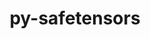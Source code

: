 ---
title: "py-safetensors"
layout: cache
categories: [package, develop]
meta: {"compilers": ["apple-clang@16.0.0", "gcc@13.2.0"], "num_specs": 123, "num_specs_by_stack": {"ml-darwin-aarch64-mps": 39, "ml-linux-aarch64-cpu": 42, "ml-linux-aarch64-cuda": 45, "ml-linux-x86_64-cpu": 38, "ml-linux-x86_64-cuda": 39, "ml-linux-x86_64-rocm": 13, "root": 123}, "oss": ["sequoia", "ubuntu24.04"], "platforms": ["darwin", "linux"], "stacks": ["ml-darwin-aarch64-mps", "ml-linux-aarch64-cpu", "ml-linux-aarch64-cuda", "ml-linux-x86_64-cpu", "ml-linux-x86_64-cuda", "ml-linux-x86_64-rocm", "root"], "targets": ["aarch64", "x86_64_v3"], "versions": ["0.4.5"]}
spec_details: [{"compiler": "apple-clang@16.0.0", "hash": "2ntcihtj7mfn3lchbxj6wgeh5k43bnew", "os": "sequoia", "platform": "darwin", "size": "-", "stacks": ["ml-darwin-aarch64-mps", "root"], "target": "aarch64", "variants": ["build_system=python_pip"], "versions": ["0.4.5"]}, {"compiler": "gcc@13.2.0", "hash": "2yygqacm57akru7ayjftzaatl75icgwz", "os": "ubuntu24.04", "platform": "linux", "size": "-", "stacks": ["ml-linux-aarch64-cpu", "ml-linux-aarch64-cuda", "root"], "target": "aarch64", "variants": ["build_system=python_pip"], "versions": ["0.4.5"]}, {"compiler": "apple-clang@16.0.0", "hash": "355qta2ppvgrwvmsz2ubhwgo7jjo4kgi", "os": "sequoia", "platform": "darwin", "size": "-", "stacks": ["ml-darwin-aarch64-mps", "root"], "target": "aarch64", "variants": ["build_system=python_pip"], "versions": ["0.4.5"]}, {"compiler": "gcc@13.2.0", "hash": "3golvhotwohbs7bu6xhky4okpdanja2c", "os": "ubuntu24.04", "platform": "linux", "size": "-", "stacks": ["ml-linux-x86_64-cpu", "ml-linux-x86_64-cuda", "root"], "target": "x86_64_v3", "variants": ["build_system=python_pip"], "versions": ["0.4.5"]}, {"compiler": "gcc@13.2.0", "hash": "3ufqqxiwqjkbdissshmyruzrv6gnfl6e", "os": "ubuntu24.04", "platform": "linux", "size": "-", "stacks": ["ml-linux-aarch64-cpu", "ml-linux-aarch64-cuda", "root"], "target": "aarch64", "variants": ["build_system=python_pip"], "versions": ["0.4.5"]}, {"compiler": "gcc@13.2.0", "hash": "3xcxq2hiyuvbe47552f27bmx3wmjtfir", "os": "ubuntu24.04", "platform": "linux", "size": "-", "stacks": ["ml-linux-x86_64-cpu", "ml-linux-x86_64-cuda", "root"], "target": "x86_64_v3", "variants": ["build_system=python_pip"], "versions": ["0.4.5"]}, {"compiler": "gcc@13.2.0", "hash": "452cp2zq73cq5tjwxeikvhnzdfykyitg", "os": "ubuntu24.04", "platform": "linux", "size": "-", "stacks": ["ml-linux-x86_64-cpu", "ml-linux-x86_64-cuda", "ml-linux-x86_64-rocm", "root"], "target": "x86_64_v3", "variants": ["build_system=python_pip"], "versions": ["0.4.5"]}, {"compiler": "gcc@13.2.0", "hash": "4b2o2livyso4v66xt3xi6bng4g7pkjuf", "os": "ubuntu24.04", "platform": "linux", "size": "-", "stacks": ["ml-linux-x86_64-cpu", "ml-linux-x86_64-cuda", "root"], "target": "x86_64_v3", "variants": ["build_system=python_pip"], "versions": ["0.4.5"]}, {"compiler": "gcc@13.2.0", "hash": "4e7bj3osccommcz5ovk5b7qqwbeo46h6", "os": "ubuntu24.04", "platform": "linux", "size": "-", "stacks": ["ml-linux-aarch64-cpu", "ml-linux-aarch64-cuda", "root"], "target": "aarch64", "variants": ["build_system=python_pip"], "versions": ["0.4.5"]}, {"compiler": "gcc@13.2.0", "hash": "4eijwf4a2waixhxpsyad3wree5qzlyrv", "os": "ubuntu24.04", "platform": "linux", "size": "-", "stacks": ["ml-linux-aarch64-cpu", "ml-linux-aarch64-cuda", "root"], "target": "aarch64", "variants": ["build_system=python_pip"], "versions": ["0.4.5"]}, {"compiler": "apple-clang@16.0.0", "hash": "4o2inyujufvufbdqdj6oqax3eviebvnb", "os": "sequoia", "platform": "darwin", "size": "-", "stacks": ["ml-darwin-aarch64-mps", "root"], "target": "aarch64", "variants": ["build_system=python_pip"], "versions": ["0.4.5"]}, {"compiler": "apple-clang@16.0.0", "hash": "4piszwxl2gnkf2by53ykfjzjdvxugqui", "os": "sequoia", "platform": "darwin", "size": "-", "stacks": ["ml-darwin-aarch64-mps", "root"], "target": "aarch64", "variants": ["build_system=python_pip"], "versions": ["0.4.5"]}, {"compiler": "gcc@13.2.0", "hash": "4vau7544xl5jwo35etqez5nmwkhyvnsr", "os": "ubuntu24.04", "platform": "linux", "size": "-", "stacks": ["ml-linux-aarch64-cpu", "ml-linux-aarch64-cuda", "root"], "target": "aarch64", "variants": ["build_system=python_pip"], "versions": ["0.4.5"]}, {"compiler": "gcc@13.2.0", "hash": "5hbe6lgkdlvtz55o5ayhcehl44lqlujp", "os": "ubuntu24.04", "platform": "linux", "size": "-", "stacks": ["ml-linux-x86_64-cpu", "ml-linux-x86_64-cuda", "root"], "target": "x86_64_v3", "variants": ["build_system=python_pip"], "versions": ["0.4.5"]}, {"compiler": "gcc@13.2.0", "hash": "5tstpla3nnvm6mfx7ywb2ewujpdj2qcn", "os": "ubuntu24.04", "platform": "linux", "size": "-", "stacks": ["ml-linux-x86_64-cpu", "ml-linux-x86_64-cuda", "ml-linux-x86_64-rocm", "root"], "target": "x86_64_v3", "variants": ["build_system=python_pip"], "versions": ["0.4.5"]}, {"compiler": "gcc@13.2.0", "hash": "5vx3bocybdhg2kvhowg243rb5f3upxgr", "os": "ubuntu24.04", "platform": "linux", "size": "-", "stacks": ["ml-linux-aarch64-cpu", "ml-linux-aarch64-cuda", "root"], "target": "aarch64", "variants": ["build_system=python_pip"], "versions": ["0.4.5"]}, {"compiler": "gcc@13.2.0", "hash": "6rzbxidz7u6w7qot5i2l5o44c5mbaamd", "os": "ubuntu24.04", "platform": "linux", "size": "-", "stacks": ["ml-linux-aarch64-cpu", "ml-linux-aarch64-cuda", "root"], "target": "aarch64", "variants": ["build_system=python_pip"], "versions": ["0.4.5"]}, {"compiler": "gcc@13.2.0", "hash": "6vlh5ornbl5vuaqqucuciftadgl24kgs", "os": "ubuntu24.04", "platform": "linux", "size": "-", "stacks": ["ml-linux-x86_64-cpu", "ml-linux-x86_64-cuda", "ml-linux-x86_64-rocm", "root"], "target": "x86_64_v3", "variants": ["build_system=python_pip"], "versions": ["0.4.5"]}, {"compiler": "gcc@13.2.0", "hash": "6wkxrahfkfphgttq3in7yjporaira4ro", "os": "ubuntu24.04", "platform": "linux", "size": "-", "stacks": ["ml-linux-x86_64-cpu", "ml-linux-x86_64-cuda", "root"], "target": "x86_64_v3", "variants": ["build_system=python_pip"], "versions": ["0.4.5"]}, {"compiler": "gcc@13.2.0", "hash": "7jjhiqdeca6hpdmtwecp3uokzltoy3tt", "os": "ubuntu24.04", "platform": "linux", "size": "-", "stacks": ["ml-linux-x86_64-cpu", "ml-linux-x86_64-cuda", "ml-linux-x86_64-rocm", "root"], "target": "x86_64_v3", "variants": ["build_system=python_pip"], "versions": ["0.4.5"]}, {"compiler": "apple-clang@16.0.0", "hash": "7lgzjan22dvqc44rosdwrtmen5rpw3rk", "os": "sequoia", "platform": "darwin", "size": "-", "stacks": ["ml-darwin-aarch64-mps", "root"], "target": "aarch64", "variants": ["build_system=python_pip"], "versions": ["0.4.5"]}, {"compiler": "gcc@13.2.0", "hash": "aodkyafwbpjse5tkxw6vmvqseycobcol", "os": "ubuntu24.04", "platform": "linux", "size": "-", "stacks": ["ml-linux-x86_64-cpu", "ml-linux-x86_64-cuda", "root"], "target": "x86_64_v3", "variants": ["build_system=python_pip"], "versions": ["0.4.5"]}, {"compiler": "apple-clang@16.0.0", "hash": "aupubro3uqxlwipstqbvsxlvujcvrnwj", "os": "sequoia", "platform": "darwin", "size": "-", "stacks": ["ml-darwin-aarch64-mps", "root"], "target": "aarch64", "variants": ["build_system=python_pip"], "versions": ["0.4.5"]}, {"compiler": "gcc@13.2.0", "hash": "auzaikv74e46phio7elw7zg2elba3iwy", "os": "ubuntu24.04", "platform": "linux", "size": "-", "stacks": ["ml-linux-x86_64-cpu", "ml-linux-x86_64-cuda", "root"], "target": "x86_64_v3", "variants": ["build_system=python_pip"], "versions": ["0.4.5"]}, {"compiler": "gcc@13.2.0", "hash": "bgae6nxctt6gnhbciii4fqxwqsy6ewgq", "os": "ubuntu24.04", "platform": "linux", "size": "-", "stacks": ["ml-linux-aarch64-cpu", "ml-linux-aarch64-cuda", "root"], "target": "aarch64", "variants": ["build_system=python_pip"], "versions": ["0.4.5"]}, {"compiler": "apple-clang@16.0.0", "hash": "byo6bzamew5r5vbewsiqhpqtmt3you5z", "os": "sequoia", "platform": "darwin", "size": "-", "stacks": ["ml-darwin-aarch64-mps", "root"], "target": "aarch64", "variants": ["build_system=python_pip"], "versions": ["0.4.5"]}, {"compiler": "apple-clang@16.0.0", "hash": "c2id3pjvxv3n7ea7lry7arx7vf3qyzwg", "os": "sequoia", "platform": "darwin", "size": "-", "stacks": ["ml-darwin-aarch64-mps", "root"], "target": "aarch64", "variants": ["build_system=python_pip"], "versions": ["0.4.5"]}, {"compiler": "apple-clang@16.0.0", "hash": "costc5bbsv7oj7gh6w5ybti2snx4l4gt", "os": "sequoia", "platform": "darwin", "size": "-", "stacks": ["ml-darwin-aarch64-mps", "root"], "target": "aarch64", "variants": ["build_system=python_pip"], "versions": ["0.4.5"]}, {"compiler": "apple-clang@16.0.0", "hash": "ctcdn3snfqorfl37vaf34ydmyuqfzgot", "os": "sequoia", "platform": "darwin", "size": "-", "stacks": ["ml-darwin-aarch64-mps", "root"], "target": "aarch64", "variants": ["build_system=python_pip"], "versions": ["0.4.5"]}, {"compiler": "gcc@13.2.0", "hash": "cyxkkh5ukgqmm33mpynvadpgnmjfiw6v", "os": "ubuntu24.04", "platform": "linux", "size": "-", "stacks": ["ml-linux-aarch64-cpu", "ml-linux-aarch64-cuda", "root"], "target": "aarch64", "variants": ["build_system=python_pip"], "versions": ["0.4.5"]}, {"compiler": "gcc@13.2.0", "hash": "d5suqm6mzmf3ij62chcrlok4gfldj2t5", "os": "ubuntu24.04", "platform": "linux", "size": "-", "stacks": ["ml-linux-aarch64-cpu", "ml-linux-aarch64-cuda", "root"], "target": "aarch64", "variants": ["build_system=python_pip"], "versions": ["0.4.5"]}, {"compiler": "gcc@13.2.0", "hash": "dpcltmd52f3xd7474zeqwac2sbkcpra5", "os": "ubuntu24.04", "platform": "linux", "size": "-", "stacks": ["ml-linux-aarch64-cuda", "root"], "target": "aarch64", "variants": ["build_system=python_pip"], "versions": ["0.4.5"]}, {"compiler": "apple-clang@16.0.0", "hash": "dshlc5fqnclppym2u6hpeupvqmskaajb", "os": "sequoia", "platform": "darwin", "size": "-", "stacks": ["ml-darwin-aarch64-mps", "root"], "target": "aarch64", "variants": ["build_system=python_pip"], "versions": ["0.4.5"]}, {"compiler": "apple-clang@16.0.0", "hash": "e7yd3k3luqir7ysxyxuery2wmel2rn2p", "os": "sequoia", "platform": "darwin", "size": "-", "stacks": ["ml-darwin-aarch64-mps", "root"], "target": "aarch64", "variants": ["build_system=python_pip"], "versions": ["0.4.5"]}, {"compiler": "apple-clang@16.0.0", "hash": "ef4zi6ansjim3edudgsrtdegwgiagspv", "os": "sequoia", "platform": "darwin", "size": "-", "stacks": ["ml-darwin-aarch64-mps", "root"], "target": "aarch64", "variants": ["build_system=python_pip"], "versions": ["0.4.5"]}, {"compiler": "gcc@13.2.0", "hash": "etplopduht2jn2hlcngcyb7c7fol5qqe", "os": "ubuntu24.04", "platform": "linux", "size": "-", "stacks": ["ml-linux-aarch64-cpu", "ml-linux-aarch64-cuda", "root"], "target": "aarch64", "variants": ["build_system=python_pip"], "versions": ["0.4.5"]}, {"compiler": "apple-clang@16.0.0", "hash": "eu3bcc7f7m3xyapombbomsz5r5lux4vq", "os": "sequoia", "platform": "darwin", "size": "-", "stacks": ["ml-darwin-aarch64-mps", "root"], "target": "aarch64", "variants": ["build_system=python_pip"], "versions": ["0.4.5"]}, {"compiler": "gcc@13.2.0", "hash": "f2vxknsgu3s6vgccmrlx64d5v5mwonta", "os": "ubuntu24.04", "platform": "linux", "size": "-", "stacks": ["ml-linux-aarch64-cpu", "ml-linux-aarch64-cuda", "root"], "target": "aarch64", "variants": ["build_system=python_pip"], "versions": ["0.4.5"]}, {"compiler": "apple-clang@16.0.0", "hash": "f6amjv37qmtlbswbpt4kk5bmfww6dpev", "os": "sequoia", "platform": "darwin", "size": "-", "stacks": ["ml-darwin-aarch64-mps", "root"], "target": "aarch64", "variants": ["build_system=python_pip"], "versions": ["0.4.5"]}, {"compiler": "gcc@13.2.0", "hash": "fcnzk3w6bmrhqs2c4kca3oulwfyyxasj", "os": "ubuntu24.04", "platform": "linux", "size": "-", "stacks": ["ml-linux-x86_64-cpu", "ml-linux-x86_64-cuda", "root"], "target": "x86_64_v3", "variants": ["build_system=python_pip"], "versions": ["0.4.5"]}, {"compiler": "apple-clang@16.0.0", "hash": "fgb4t4qh3pizrv72ygqdtowc7jpovndv", "os": "sequoia", "platform": "darwin", "size": "-", "stacks": ["ml-darwin-aarch64-mps", "root"], "target": "aarch64", "variants": ["build_system=python_pip"], "versions": ["0.4.5"]}, {"compiler": "gcc@13.2.0", "hash": "fgraejknmc2jecxqxi24tlwyntjg33fv", "os": "ubuntu24.04", "platform": "linux", "size": "-", "stacks": ["ml-linux-x86_64-cpu", "ml-linux-x86_64-cuda", "ml-linux-x86_64-rocm", "root"], "target": "x86_64_v3", "variants": ["build_system=python_pip"], "versions": ["0.4.5"]}, {"compiler": "gcc@13.2.0", "hash": "fu3u3phyxctptsfgrqwqonin7tg77uma", "os": "ubuntu24.04", "platform": "linux", "size": "-", "stacks": ["ml-linux-aarch64-cpu", "ml-linux-aarch64-cuda", "root"], "target": "aarch64", "variants": ["build_system=python_pip"], "versions": ["0.4.5"]}, {"compiler": "gcc@13.2.0", "hash": "g5ntdrh3cq6pq4a4rydalc5xrsocml3z", "os": "ubuntu24.04", "platform": "linux", "size": "-", "stacks": ["ml-linux-aarch64-cpu", "ml-linux-aarch64-cuda", "root"], "target": "aarch64", "variants": ["build_system=python_pip"], "versions": ["0.4.5"]}, {"compiler": "apple-clang@16.0.0", "hash": "gceh3qktqsqc7adlupsya5kcfkcywsqn", "os": "sequoia", "platform": "darwin", "size": "-", "stacks": ["ml-darwin-aarch64-mps", "root"], "target": "aarch64", "variants": ["build_system=python_pip"], "versions": ["0.4.5"]}, {"compiler": "gcc@13.2.0", "hash": "gpemx5giuzxt2t4wtd4257k7s5o6trib", "os": "ubuntu24.04", "platform": "linux", "size": "-", "stacks": ["ml-linux-aarch64-cpu", "ml-linux-aarch64-cuda", "root"], "target": "aarch64", "variants": ["build_system=python_pip"], "versions": ["0.4.5"]}, {"compiler": "gcc@13.2.0", "hash": "gsqhmk7nw4oflyr2djgzzqzgqhewlsoo", "os": "ubuntu24.04", "platform": "linux", "size": "-", "stacks": ["ml-linux-x86_64-cpu", "ml-linux-x86_64-cuda", "ml-linux-x86_64-rocm", "root"], "target": "x86_64_v3", "variants": ["build_system=python_pip"], "versions": ["0.4.5"]}, {"compiler": "gcc@13.2.0", "hash": "gtfmwkwc4nvmoorlrlnj7np5xpg735xk", "os": "ubuntu24.04", "platform": "linux", "size": "-", "stacks": ["ml-linux-aarch64-cpu", "ml-linux-aarch64-cuda", "root"], "target": "aarch64", "variants": ["build_system=python_pip"], "versions": ["0.4.5"]}, {"compiler": "gcc@13.2.0", "hash": "h7b6f5aniphwfzuia7iyzjm4u7thenmy", "os": "ubuntu24.04", "platform": "linux", "size": "-", "stacks": ["ml-linux-aarch64-cpu", "ml-linux-aarch64-cuda", "root"], "target": "aarch64", "variants": ["build_system=python_pip"], "versions": ["0.4.5"]}, {"compiler": "gcc@13.2.0", "hash": "hfbx42a7fdfoz4jlw6j73elemeg6t5zf", "os": "ubuntu24.04", "platform": "linux", "size": "-", "stacks": ["ml-linux-x86_64-cpu", "ml-linux-x86_64-cuda", "root"], "target": "x86_64_v3", "variants": ["build_system=python_pip"], "versions": ["0.4.5"]}, {"compiler": "gcc@13.2.0", "hash": "hq2pkwvfushcclqqdqd7mmf6lx7uqfjj", "os": "ubuntu24.04", "platform": "linux", "size": "-", "stacks": ["ml-linux-aarch64-cpu", "ml-linux-aarch64-cuda", "root"], "target": "aarch64", "variants": ["build_system=python_pip"], "versions": ["0.4.5"]}, {"compiler": "gcc@13.2.0", "hash": "iaczfscc76r6qbejvfu2wze54yk7at6t", "os": "ubuntu24.04", "platform": "linux", "size": "-", "stacks": ["ml-linux-aarch64-cpu", "ml-linux-aarch64-cuda", "root"], "target": "aarch64", "variants": ["build_system=python_pip"], "versions": ["0.4.5"]}, {"compiler": "gcc@13.2.0", "hash": "ij56nwrzgad5dglgcqvpmt7gapxlhrmj", "os": "ubuntu24.04", "platform": "linux", "size": "-", "stacks": ["ml-linux-aarch64-cpu", "ml-linux-aarch64-cuda", "root"], "target": "aarch64", "variants": ["build_system=python_pip"], "versions": ["0.4.5"]}, {"compiler": "gcc@13.2.0", "hash": "in6cu2n6pqlte5xvuc45rwef4vp2inkb", "os": "ubuntu24.04", "platform": "linux", "size": "-", "stacks": ["ml-linux-aarch64-cpu", "ml-linux-aarch64-cuda", "root"], "target": "aarch64", "variants": ["build_system=python_pip"], "versions": ["0.4.5"]}, {"compiler": "gcc@13.2.0", "hash": "itprjygedtgtkn3jruizlop6bzunhm6z", "os": "ubuntu24.04", "platform": "linux", "size": "-", "stacks": ["ml-linux-aarch64-cpu", "ml-linux-aarch64-cuda", "root"], "target": "aarch64", "variants": ["build_system=python_pip"], "versions": ["0.4.5"]}, {"compiler": "apple-clang@16.0.0", "hash": "izmxp4du4w6ihjpoppcq65wsmnkjwaxf", "os": "sequoia", "platform": "darwin", "size": "-", "stacks": ["ml-darwin-aarch64-mps", "root"], "target": "aarch64", "variants": ["build_system=python_pip"], "versions": ["0.4.5"]}, {"compiler": "apple-clang@16.0.0", "hash": "j2wdrfof3lrjcv2xeeob7igjgizughp7", "os": "sequoia", "platform": "darwin", "size": "-", "stacks": ["ml-darwin-aarch64-mps", "root"], "target": "aarch64", "variants": ["build_system=python_pip"], "versions": ["0.4.5"]}, {"compiler": "gcc@13.2.0", "hash": "jf2e75enn2ggyvteybrpoce26dtwkqit", "os": "ubuntu24.04", "platform": "linux", "size": "-", "stacks": ["ml-linux-x86_64-cpu", "ml-linux-x86_64-cuda", "root"], "target": "x86_64_v3", "variants": ["build_system=python_pip"], "versions": ["0.4.5"]}, {"compiler": "apple-clang@16.0.0", "hash": "jgdptbqh6jyfhny5ntohigkwazxln22q", "os": "sequoia", "platform": "darwin", "size": "-", "stacks": ["ml-darwin-aarch64-mps", "root"], "target": "aarch64", "variants": ["build_system=python_pip"], "versions": ["0.4.5"]}, {"compiler": "apple-clang@16.0.0", "hash": "jkeahpf4fi2cu2g6ceqdc2shypfq3sok", "os": "sequoia", "platform": "darwin", "size": "-", "stacks": ["ml-darwin-aarch64-mps", "root"], "target": "aarch64", "variants": ["build_system=python_pip"], "versions": ["0.4.5"]}, {"compiler": "gcc@13.2.0", "hash": "kv7ju6vulijhif54rayl2dif557stfo2", "os": "ubuntu24.04", "platform": "linux", "size": "-", "stacks": ["ml-linux-aarch64-cpu", "ml-linux-aarch64-cuda", "root"], "target": "aarch64", "variants": ["build_system=python_pip"], "versions": ["0.4.5"]}, {"compiler": "gcc@13.2.0", "hash": "kzymrvcrllkpg6ipvpme3wsmeuvkb4gt", "os": "ubuntu24.04", "platform": "linux", "size": "-", "stacks": ["ml-linux-x86_64-cuda", "root"], "target": "x86_64_v3", "variants": ["build_system=python_pip"], "versions": ["0.4.5"]}, {"compiler": "apple-clang@16.0.0", "hash": "l3mritwd4zwqq5evsciq53cma3zl7p2y", "os": "sequoia", "platform": "darwin", "size": "-", "stacks": ["ml-darwin-aarch64-mps", "root"], "target": "aarch64", "variants": ["build_system=python_pip"], "versions": ["0.4.5"]}, {"compiler": "gcc@13.2.0", "hash": "lhrtd2erdu4nwxmk25tnwagzdxaqiytd", "os": "ubuntu24.04", "platform": "linux", "size": "-", "stacks": ["ml-linux-aarch64-cpu", "ml-linux-aarch64-cuda", "root"], "target": "aarch64", "variants": ["build_system=python_pip"], "versions": ["0.4.5"]}, {"compiler": "apple-clang@16.0.0", "hash": "lvma5jurpb2idobhgortnzbiljxr2pbk", "os": "sequoia", "platform": "darwin", "size": "-", "stacks": ["ml-darwin-aarch64-mps", "root"], "target": "aarch64", "variants": ["build_system=python_pip"], "versions": ["0.4.5"]}, {"compiler": "gcc@13.2.0", "hash": "lz6lqx2yqhheolbeg44zaz65ljgy3j2v", "os": "ubuntu24.04", "platform": "linux", "size": "-", "stacks": ["ml-linux-x86_64-cpu", "ml-linux-x86_64-cuda", "root"], "target": "x86_64_v3", "variants": ["build_system=python_pip"], "versions": ["0.4.5"]}, {"compiler": "gcc@13.2.0", "hash": "mkxlywhrl4rh2n2isiulf523xxqgrypo", "os": "ubuntu24.04", "platform": "linux", "size": "-", "stacks": ["ml-linux-aarch64-cpu", "ml-linux-aarch64-cuda", "root"], "target": "aarch64", "variants": ["build_system=python_pip"], "versions": ["0.4.5"]}, {"compiler": "apple-clang@16.0.0", "hash": "mr56cf4anpyrmd7j2pjvrkktk4gwbedy", "os": "sequoia", "platform": "darwin", "size": "-", "stacks": ["ml-darwin-aarch64-mps", "root"], "target": "aarch64", "variants": ["build_system=python_pip"], "versions": ["0.4.5"]}, {"compiler": "gcc@13.2.0", "hash": "n25iiipys277k266m2uo4h5n3gdrz22r", "os": "ubuntu24.04", "platform": "linux", "size": "-", "stacks": ["ml-linux-aarch64-cpu", "ml-linux-aarch64-cuda", "root"], "target": "aarch64", "variants": ["build_system=python_pip"], "versions": ["0.4.5"]}, {"compiler": "gcc@13.2.0", "hash": "nbaeaniin23agz75efb7qulvldufgja5", "os": "ubuntu24.04", "platform": "linux", "size": "-", "stacks": ["ml-linux-aarch64-cpu", "ml-linux-aarch64-cuda", "root"], "target": "aarch64", "variants": ["build_system=python_pip"], "versions": ["0.4.5"]}, {"compiler": "gcc@13.2.0", "hash": "nbz6cjunscz3mys4kqwjj76nknyhnyxy", "os": "ubuntu24.04", "platform": "linux", "size": "-", "stacks": ["ml-linux-aarch64-cpu", "ml-linux-aarch64-cuda", "root"], "target": "aarch64", "variants": ["build_system=python_pip"], "versions": ["0.4.5"]}, {"compiler": "gcc@13.2.0", "hash": "npqwmdaql2axdfmiiif3jwr3azmetnuy", "os": "ubuntu24.04", "platform": "linux", "size": "-", "stacks": ["ml-linux-x86_64-cpu", "ml-linux-x86_64-cuda", "ml-linux-x86_64-rocm", "root"], "target": "x86_64_v3", "variants": ["build_system=python_pip"], "versions": ["0.4.5"]}, {"compiler": "gcc@13.2.0", "hash": "nqo45ez7ua6xhyyqn4np7aswpvpapsm5", "os": "ubuntu24.04", "platform": "linux", "size": "-", "stacks": ["ml-linux-aarch64-cpu", "ml-linux-aarch64-cuda", "root"], "target": "aarch64", "variants": ["build_system=python_pip"], "versions": ["0.4.5"]}, {"compiler": "gcc@13.2.0", "hash": "nr3zzdofmoengupvromp3ggsw2iko63l", "os": "ubuntu24.04", "platform": "linux", "size": "-", "stacks": ["ml-linux-x86_64-cpu", "ml-linux-x86_64-cuda", "ml-linux-x86_64-rocm", "root"], "target": "x86_64_v3", "variants": ["build_system=python_pip"], "versions": ["0.4.5"]}, {"compiler": "gcc@13.2.0", "hash": "obortyn3ixcdddhpf2a4svzmsr46lx6d", "os": "ubuntu24.04", "platform": "linux", "size": "-", "stacks": ["ml-linux-aarch64-cpu", "ml-linux-aarch64-cuda", "root"], "target": "aarch64", "variants": ["build_system=python_pip"], "versions": ["0.4.5"]}, {"compiler": "apple-clang@16.0.0", "hash": "p2keksvmcft344tzewlzemub4w3a3spl", "os": "sequoia", "platform": "darwin", "size": "-", "stacks": ["ml-darwin-aarch64-mps", "root"], "target": "aarch64", "variants": ["build_system=python_pip"], "versions": ["0.4.5"]}, {"compiler": "gcc@13.2.0", "hash": "p5ql4sy3h5j7mdjgmc5vurkkh6itnfuj", "os": "ubuntu24.04", "platform": "linux", "size": "-", "stacks": ["ml-linux-aarch64-cpu", "ml-linux-aarch64-cuda", "root"], "target": "aarch64", "variants": ["build_system=python_pip"], "versions": ["0.4.5"]}, {"compiler": "gcc@13.2.0", "hash": "p77by3wpjib65l2mt54gyodoepi6arvp", "os": "ubuntu24.04", "platform": "linux", "size": "-", "stacks": ["ml-linux-x86_64-cpu", "ml-linux-x86_64-cuda", "root"], "target": "x86_64_v3", "variants": ["build_system=python_pip"], "versions": ["0.4.5"]}, {"compiler": "gcc@13.2.0", "hash": "pom2smwl4brldi2oo4bt52b6k4q4e4np", "os": "ubuntu24.04", "platform": "linux", "size": "-", "stacks": ["ml-linux-x86_64-cpu", "ml-linux-x86_64-cuda", "root"], "target": "x86_64_v3", "variants": ["build_system=python_pip"], "versions": ["0.4.5"]}, {"compiler": "gcc@13.2.0", "hash": "pr74sjiuutbyrdxuuy7f765cv6b5cz3n", "os": "ubuntu24.04", "platform": "linux", "size": "-", "stacks": ["ml-linux-x86_64-cpu", "ml-linux-x86_64-cuda", "root"], "target": "x86_64_v3", "variants": ["build_system=python_pip"], "versions": ["0.4.5"]}, {"compiler": "gcc@13.2.0", "hash": "puhwknewzzjcu5xd6afl2z2ecz3354yp", "os": "ubuntu24.04", "platform": "linux", "size": "-", "stacks": ["ml-linux-x86_64-cpu", "ml-linux-x86_64-cuda", "root"], "target": "x86_64_v3", "variants": ["build_system=python_pip"], "versions": ["0.4.5"]}, {"compiler": "gcc@13.2.0", "hash": "puokovrpetroyomvc5grqpdj25qt246m", "os": "ubuntu24.04", "platform": "linux", "size": "-", "stacks": ["ml-linux-x86_64-cpu", "ml-linux-x86_64-cuda", "root"], "target": "x86_64_v3", "variants": ["build_system=python_pip"], "versions": ["0.4.5"]}, {"compiler": "gcc@13.2.0", "hash": "q4hdzt7aoern3h5ddkdfajma5xkvehxv", "os": "ubuntu24.04", "platform": "linux", "size": "-", "stacks": ["ml-linux-x86_64-cpu", "ml-linux-x86_64-cuda", "ml-linux-x86_64-rocm", "root"], "target": "x86_64_v3", "variants": ["build_system=python_pip"], "versions": ["0.4.5"]}, {"compiler": "gcc@13.2.0", "hash": "qcdkgfhacstpzcuuykdmmfivph3wv4nq", "os": "ubuntu24.04", "platform": "linux", "size": "-", "stacks": ["ml-linux-x86_64-cpu", "ml-linux-x86_64-cuda", "root"], "target": "x86_64_v3", "variants": ["build_system=python_pip"], "versions": ["0.4.5"]}, {"compiler": "gcc@13.2.0", "hash": "qeu63udftx6brb2mvpsipsug5mqey2vz", "os": "ubuntu24.04", "platform": "linux", "size": "-", "stacks": ["ml-linux-x86_64-cpu", "ml-linux-x86_64-cuda", "root"], "target": "x86_64_v3", "variants": ["build_system=python_pip"], "versions": ["0.4.5"]}, {"compiler": "gcc@13.2.0", "hash": "qgcr724uapdpsu4rnzgftofoi46ed7kf", "os": "ubuntu24.04", "platform": "linux", "size": "-", "stacks": ["ml-linux-x86_64-cpu", "ml-linux-x86_64-cuda", "root"], "target": "x86_64_v3", "variants": ["build_system=python_pip"], "versions": ["0.4.5"]}, {"compiler": "gcc@13.2.0", "hash": "qhtqsyamn5uqzag32snf6lbztbgrxabr", "os": "ubuntu24.04", "platform": "linux", "size": "-", "stacks": ["ml-linux-x86_64-cpu", "ml-linux-x86_64-cuda", "root"], "target": "x86_64_v3", "variants": ["build_system=python_pip"], "versions": ["0.4.5"]}, {"compiler": "apple-clang@16.0.0", "hash": "qw6yx5nldfuzjfkbjzowtnwfc7tjg5na", "os": "sequoia", "platform": "darwin", "size": "-", "stacks": ["ml-darwin-aarch64-mps", "root"], "target": "aarch64", "variants": ["build_system=python_pip"], "versions": ["0.4.5"]}, {"compiler": "apple-clang@16.0.0", "hash": "qzqdthsoqb5dsmmzx5362ivbv7gy2hpg", "os": "sequoia", "platform": "darwin", "size": "-", "stacks": ["ml-darwin-aarch64-mps", "root"], "target": "aarch64", "variants": ["build_system=python_pip"], "versions": ["0.4.5"]}, {"compiler": "gcc@13.2.0", "hash": "r3xjjqa4fexsdn6a5uvdc5imvh6mi6lv", "os": "ubuntu24.04", "platform": "linux", "size": "-", "stacks": ["ml-linux-x86_64-cpu", "ml-linux-x86_64-cuda", "ml-linux-x86_64-rocm", "root"], "target": "x86_64_v3", "variants": ["build_system=python_pip"], "versions": ["0.4.5"]}, {"compiler": "gcc@13.2.0", "hash": "s4mexy7aypzobxwxaz75d3bs4rfomia4", "os": "ubuntu24.04", "platform": "linux", "size": "-", "stacks": ["ml-linux-aarch64-cuda", "root"], "target": "aarch64", "variants": ["build_system=python_pip"], "versions": ["0.4.5"]}, {"compiler": "gcc@13.2.0", "hash": "snmsos7tliw3hsmi6npm3b6z66nea2kd", "os": "ubuntu24.04", "platform": "linux", "size": "-", "stacks": ["ml-linux-aarch64-cpu", "ml-linux-aarch64-cuda", "root"], "target": "aarch64", "variants": ["build_system=python_pip"], "versions": ["0.4.5"]}, {"compiler": "gcc@13.2.0", "hash": "soubhfvdvwpoarxjfvkkrphgrk2j5toj", "os": "ubuntu24.04", "platform": "linux", "size": "-", "stacks": ["ml-linux-aarch64-cpu", "ml-linux-aarch64-cuda", "root"], "target": "aarch64", "variants": ["build_system=python_pip"], "versions": ["0.4.5"]}, {"compiler": "gcc@13.2.0", "hash": "tlc3xiike62c5w7umhu5lzz2ydifyhqj", "os": "ubuntu24.04", "platform": "linux", "size": "-", "stacks": ["ml-linux-x86_64-cpu", "ml-linux-x86_64-cuda", "root"], "target": "x86_64_v3", "variants": ["build_system=python_pip"], "versions": ["0.4.5"]}, {"compiler": "gcc@13.2.0", "hash": "txv7dowmbae4uiucvmezpmuaaobq6kjh", "os": "ubuntu24.04", "platform": "linux", "size": "-", "stacks": ["ml-linux-x86_64-cpu", "ml-linux-x86_64-cuda", "ml-linux-x86_64-rocm", "root"], "target": "x86_64_v3", "variants": ["build_system=python_pip"], "versions": ["0.4.5"]}, {"compiler": "gcc@13.2.0", "hash": "ufhuiuouogc7aifzaznhualddbxhnwrp", "os": "ubuntu24.04", "platform": "linux", "size": "-", "stacks": ["ml-linux-aarch64-cpu", "ml-linux-aarch64-cuda", "root"], "target": "aarch64", "variants": ["build_system=python_pip"], "versions": ["0.4.5"]}, {"compiler": "apple-clang@16.0.0", "hash": "uiulquldu33myubttcqdmwbzcxhl5o44", "os": "sequoia", "platform": "darwin", "size": "-", "stacks": ["ml-darwin-aarch64-mps", "root"], "target": "aarch64", "variants": ["build_system=python_pip"], "versions": ["0.4.5"]}, {"compiler": "apple-clang@16.0.0", "hash": "ut2sap63hnfzot3scdl6q5ixy73tww6l", "os": "sequoia", "platform": "darwin", "size": "-", "stacks": ["ml-darwin-aarch64-mps", "root"], "target": "aarch64", "variants": ["build_system=python_pip"], "versions": ["0.4.5"]}, {"compiler": "apple-clang@16.0.0", "hash": "uvf43rkmosgxszm5z2fhn7kicxk4et77", "os": "sequoia", "platform": "darwin", "size": "-", "stacks": ["ml-darwin-aarch64-mps", "root"], "target": "aarch64", "variants": ["build_system=python_pip"], "versions": ["0.4.5"]}, {"compiler": "gcc@13.2.0", "hash": "uymzul4agafczln7jysw6s5hcesrknti", "os": "ubuntu24.04", "platform": "linux", "size": "-", "stacks": ["ml-linux-aarch64-cpu", "ml-linux-aarch64-cuda", "root"], "target": "aarch64", "variants": ["build_system=python_pip"], "versions": ["0.4.5"]}, {"compiler": "gcc@13.2.0", "hash": "valyfuwixh4zuxotyrdvwex22yjq3dps", "os": "ubuntu24.04", "platform": "linux", "size": "-", "stacks": ["ml-linux-aarch64-cpu", "ml-linux-aarch64-cuda", "root"], "target": "aarch64", "variants": ["build_system=python_pip"], "versions": ["0.4.5"]}, {"compiler": "gcc@13.2.0", "hash": "vbknderd3kpkihsbk76bb7gl32cxtxcu", "os": "ubuntu24.04", "platform": "linux", "size": "-", "stacks": ["ml-linux-aarch64-cpu", "ml-linux-aarch64-cuda", "root"], "target": "aarch64", "variants": ["build_system=python_pip"], "versions": ["0.4.5"]}, {"compiler": "apple-clang@16.0.0", "hash": "vcvw7qybwkxysfpxqo55e3ba6umnrbpm", "os": "sequoia", "platform": "darwin", "size": "-", "stacks": ["ml-darwin-aarch64-mps", "root"], "target": "aarch64", "variants": ["build_system=python_pip"], "versions": ["0.4.5"]}, {"compiler": "gcc@13.2.0", "hash": "vo7lgcf4xmuwy74gd37hl5imr2enwdfp", "os": "ubuntu24.04", "platform": "linux", "size": "-", "stacks": ["ml-linux-aarch64-cpu", "ml-linux-aarch64-cuda", "root"], "target": "aarch64", "variants": ["build_system=python_pip"], "versions": ["0.4.5"]}, {"compiler": "apple-clang@16.0.0", "hash": "vp3yv34ox6trfnfkpsuazjlndkvqaw5m", "os": "sequoia", "platform": "darwin", "size": "-", "stacks": ["ml-darwin-aarch64-mps", "root"], "target": "aarch64", "variants": ["build_system=python_pip"], "versions": ["0.4.5"]}, {"compiler": "gcc@13.2.0", "hash": "vqinutq4ry45rgzyly3jvafjkxadcwbs", "os": "ubuntu24.04", "platform": "linux", "size": "-", "stacks": ["ml-linux-aarch64-cpu", "ml-linux-aarch64-cuda", "root"], "target": "aarch64", "variants": ["build_system=python_pip"], "versions": ["0.4.5"]}, {"compiler": "gcc@13.2.0", "hash": "whd3kux7j77sva24aaz45txxo2juaped", "os": "ubuntu24.04", "platform": "linux", "size": "-", "stacks": ["ml-linux-x86_64-cpu", "ml-linux-x86_64-cuda", "ml-linux-x86_64-rocm", "root"], "target": "x86_64_v3", "variants": ["build_system=python_pip"], "versions": ["0.4.5"]}, {"compiler": "apple-clang@16.0.0", "hash": "whpferifl37dmghcrosc4x5uv3rakchh", "os": "sequoia", "platform": "darwin", "size": "-", "stacks": ["ml-darwin-aarch64-mps", "root"], "target": "aarch64", "variants": ["build_system=python_pip"], "versions": ["0.4.5"]}, {"compiler": "gcc@13.2.0", "hash": "x25ax6q73qzfs3lvmutytceuyzgmhq3j", "os": "ubuntu24.04", "platform": "linux", "size": "-", "stacks": ["ml-linux-aarch64-cpu", "ml-linux-aarch64-cuda", "root"], "target": "aarch64", "variants": ["build_system=python_pip"], "versions": ["0.4.5"]}, {"compiler": "gcc@13.2.0", "hash": "xeg7jcmoy733rfpaihdludfmj4vlq2wf", "os": "ubuntu24.04", "platform": "linux", "size": "-", "stacks": ["ml-linux-x86_64-cpu", "ml-linux-x86_64-cuda", "root"], "target": "x86_64_v3", "variants": ["build_system=python_pip"], "versions": ["0.4.5"]}, {"compiler": "apple-clang@16.0.0", "hash": "xrqkbxi5tyf4zdjmcyl6abhdhqisne63", "os": "sequoia", "platform": "darwin", "size": "-", "stacks": ["ml-darwin-aarch64-mps", "root"], "target": "aarch64", "variants": ["build_system=python_pip"], "versions": ["0.4.5"]}, {"compiler": "apple-clang@16.0.0", "hash": "xwvf3rxnt4oegjew7grs5h26gavsan6u", "os": "sequoia", "platform": "darwin", "size": "-", "stacks": ["ml-darwin-aarch64-mps", "root"], "target": "aarch64", "variants": ["build_system=python_pip"], "versions": ["0.4.5"]}, {"compiler": "gcc@13.2.0", "hash": "y3gr4ygj2enmxnfmswzvz5yithss3ynj", "os": "ubuntu24.04", "platform": "linux", "size": "-", "stacks": ["ml-linux-aarch64-cpu", "ml-linux-aarch64-cuda", "root"], "target": "aarch64", "variants": ["build_system=python_pip"], "versions": ["0.4.5"]}, {"compiler": "gcc@13.2.0", "hash": "ye2mlubzpjzk32dmm34xfk7wzd4u2z5c", "os": "ubuntu24.04", "platform": "linux", "size": "-", "stacks": ["ml-linux-x86_64-cpu", "ml-linux-x86_64-cuda", "root"], "target": "x86_64_v3", "variants": ["build_system=python_pip"], "versions": ["0.4.5"]}, {"compiler": "gcc@13.2.0", "hash": "ymyrs5uktm7rkpx2ewzujtv5mblsziay", "os": "ubuntu24.04", "platform": "linux", "size": "-", "stacks": ["ml-linux-x86_64-cpu", "ml-linux-x86_64-cuda", "root"], "target": "x86_64_v3", "variants": ["build_system=python_pip"], "versions": ["0.4.5"]}, {"compiler": "apple-clang@16.0.0", "hash": "yt5fqyzkna52pobot5vxhucg6luhu6oh", "os": "sequoia", "platform": "darwin", "size": "-", "stacks": ["ml-darwin-aarch64-mps", "root"], "target": "aarch64", "variants": ["build_system=python_pip"], "versions": ["0.4.5"]}, {"compiler": "gcc@13.2.0", "hash": "z3j7uwh523hnstb3l7e47as7upqbz47p", "os": "ubuntu24.04", "platform": "linux", "size": "-", "stacks": ["ml-linux-aarch64-cuda", "root"], "target": "aarch64", "variants": ["build_system=python_pip"], "versions": ["0.4.5"]}, {"compiler": "apple-clang@16.0.0", "hash": "z5uq47zztivvfm4thmkdhn4h2jjtym46", "os": "sequoia", "platform": "darwin", "size": "-", "stacks": ["ml-darwin-aarch64-mps", "root"], "target": "aarch64", "variants": ["build_system=python_pip"], "versions": ["0.4.5"]}, {"compiler": "gcc@13.2.0", "hash": "z7k6ffbd4usm3n4eva4qxp2vb2syvhre", "os": "ubuntu24.04", "platform": "linux", "size": "-", "stacks": ["ml-linux-aarch64-cpu", "ml-linux-aarch64-cuda", "root"], "target": "aarch64", "variants": ["build_system=python_pip"], "versions": ["0.4.5"]}, {"compiler": "gcc@13.2.0", "hash": "za7vbahbw2fc56foxtqtzqqlesu35up2", "os": "ubuntu24.04", "platform": "linux", "size": "-", "stacks": ["ml-linux-x86_64-cpu", "ml-linux-x86_64-cuda", "root"], "target": "x86_64_v3", "variants": ["build_system=python_pip"], "versions": ["0.4.5"]}, {"compiler": "apple-clang@16.0.0", "hash": "zmixzlwa5ryvoy7apbi5zfxjv3ojjbuj", "os": "sequoia", "platform": "darwin", "size": "-", "stacks": ["ml-darwin-aarch64-mps", "root"], "target": "aarch64", "variants": ["build_system=python_pip"], "versions": ["0.4.5"]}, {"compiler": "gcc@13.2.0", "hash": "zryt53ibaud6xrhqss3gqc7upfoau6o6", "os": "ubuntu24.04", "platform": "linux", "size": "-", "stacks": ["ml-linux-x86_64-cpu", "ml-linux-x86_64-cuda", "ml-linux-x86_64-rocm", "root"], "target": "x86_64_v3", "variants": ["build_system=python_pip"], "versions": ["0.4.5"]}, {"compiler": "apple-clang@16.0.0", "hash": "zvgkycfldyjup7bs2pmpysplqbobvun5", "os": "sequoia", "platform": "darwin", "size": "-", "stacks": ["ml-darwin-aarch64-mps", "root"], "target": "aarch64", "variants": ["build_system=python_pip"], "versions": ["0.4.5"]}]
---